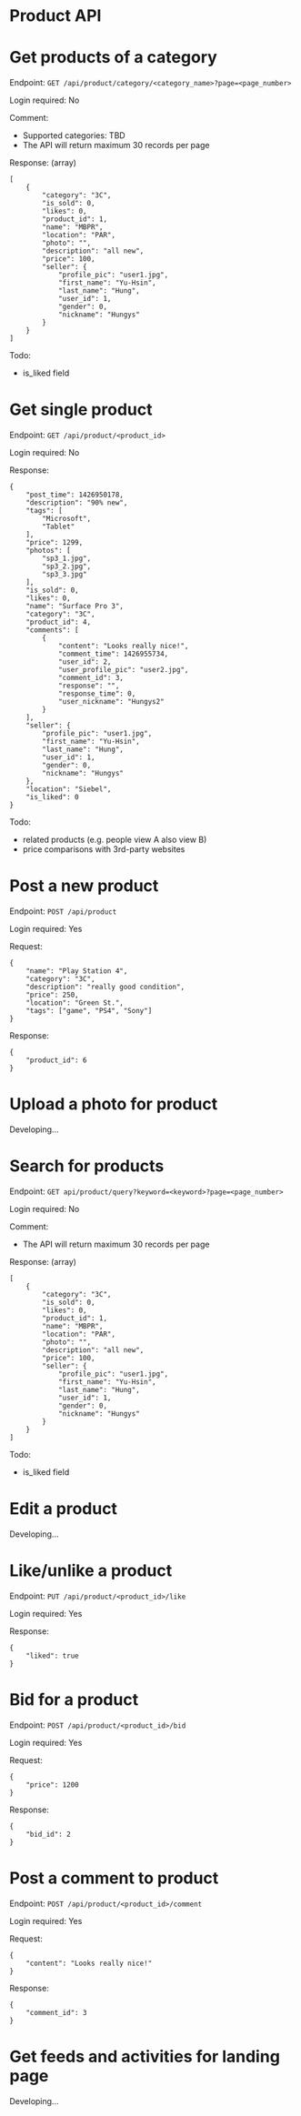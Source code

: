 Product API
===========

# Get products of a category

Endpoint: `GET /api/product/category/<category_name>?page=<page_number>`

Login required: No

Comment:

* Supported categories: TBD
* The API will return maximum 30 records per page

Response: (array)

```
[
    {
        "category": "3C",
        "is_sold": 0,
        "likes": 0,
        "product_id": 1,
        "name": "MBPR",
        "location": "PAR",
        "photo": "",
        "description": "all new",
        "price": 100,
        "seller": {
            "profile_pic": "user1.jpg",
            "first_name": "Yu-Hsin",
            "last_name": "Hung",
            "user_id": 1,
            "gender": 0,
            "nickname": "Hungys"
        }
    }
]
```

Todo:

* is_liked field

# Get single product

Endpoint: `GET /api/product/<product_id>`

Login required: No

Response:

```
{
    "post_time": 1426950178,
    "description": "90% new",
    "tags": [
        "Microsoft",
        "Tablet"
    ],
    "price": 1299,
    "photos": [
        "sp3_1.jpg",
        "sp3_2.jpg",
        "sp3_3.jpg"
    ],
    "is_sold": 0,
    "likes": 0,
    "name": "Surface Pro 3",
    "category": "3C",
    "product_id": 4,
    "comments": [
        {
            "content": "Looks really nice!",
            "comment_time": 1426955734,
            "user_id": 2,
            "user_profile_pic": "user2.jpg",
            "comment_id": 3,
            "response": "",
            "response_time": 0,
            "user_nickname": "Hungys2"
        }
    ],
    "seller": {
        "profile_pic": "user1.jpg",
        "first_name": "Yu-Hsin",
        "last_name": "Hung",
        "user_id": 1,
        "gender": 0,
        "nickname": "Hungys"
    },
    "location": "Siebel",
    "is_liked": 0
}
```

Todo:

* related products (e.g. people view A also view B)
* price comparisons with 3rd-party websites

# Post a new product

Endpoint: `POST /api/product`

Login required: Yes

Request:

```
{
    "name": "Play Station 4",
    "category": "3C",
    "description": "really good condition",
    "price": 250,
    "location": "Green St.",
    "tags": ["game", "PS4", "Sony"]
}
```

Response:

```
{
    "product_id": 6
}
```

# Upload a photo for product

Developing...

# Search for products

Endpoint: `GET api/product/query?keyword=<keyword>?page=<page_number>`

Login required: No

Comment:

* The API will return maximum 30 records per page

Response: (array)

```
[
    {
        "category": "3C",
        "is_sold": 0,
        "likes": 0,
        "product_id": 1,
        "name": "MBPR",
        "location": "PAR",
        "photo": "",
        "description": "all new",
        "price": 100,
        "seller": {
            "profile_pic": "user1.jpg",
            "first_name": "Yu-Hsin",
            "last_name": "Hung",
            "user_id": 1,
            "gender": 0,
            "nickname": "Hungys"
        }
    }
]
```

Todo:

* is_liked field

# Edit a product

Developing...

# Like/unlike a product

Endpoint: `PUT /api/product/<product_id>/like`

Login required: Yes

Response:

```
{
    "liked": true
}
```

# Bid for a product

Endpoint: `POST /api/product/<product_id>/bid`

Login required: Yes

Request:

```
{
    "price": 1200
}
```

Response:

```
{
    "bid_id": 2
}
```

# Post a comment to product

Endpoint: `POST /api/product/<product_id>/comment`

Login required: Yes

Request:

```
{
    "content": "Looks really nice!"
}
```

Response:

```
{
    "comment_id": 3
}
```

# Get feeds and activities for landing page

Developing...